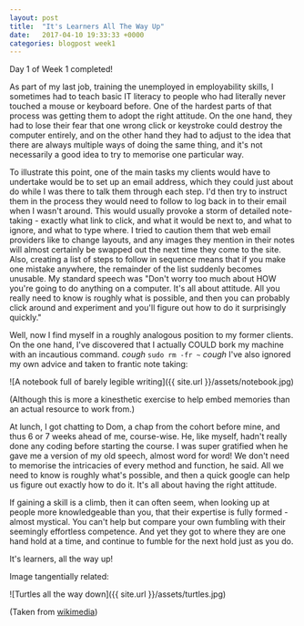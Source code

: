 ```yaml
---
layout: post
title:  "It's Learners All The Way Up"
date:   2017-04-10 19:33:33 +0000
categories: blogpost week1
---
```

Day 1 of Week 1 completed! 

As part of my last job, training the unemployed in employability skills, I sometimes had to teach basic IT literacy to people who had literally never touched a mouse or keyboard before. One of the hardest parts of that process was getting them to adopt the right attitude. On the one hand, they had to lose their fear that one wrong click or keystroke could destroy the computer entirely, and on the other hand they had to adjust to the idea that there are always multiple ways of doing the same thing, and it's not necessarily a good idea to try to memorise one particular way.

To illustrate this point, one of the main tasks my clients would have to undertake would be to set up an email address, which they could just about do while I was there to talk them through each step. I'd then try to instruct them in the process they would need to follow to log back in to their email when I wasn't around. This would usually provoke a storm of detailed note-taking - exactly what link to click, and what it would be next to, and what to ignore, and what to type where. I tried to caution them that web email providers like to change layouts, and any images they mention in their notes will almost certainly be swapped out the next time they come to the site. Also, creating a list of steps to follow in sequence means that if you make one mistake anywhere, the remainder of the list suddenly becomes unusable. My standard speech was "Don't worry too much about HOW you're going to do anything on a computer. It's all about attitude. All you really need to know is roughly what is possible, and then you can probably click around and experiment and you'll figure out how to do it surprisingly quickly."

Well, now I find myself in a roughly analogous position to my former clients. On the one hand, I've discovered that I actually COULD bork my machine with an incautious command. *cough* `sudo rm -fr ~` *cough* I've also ignored my own advice and taken to frantic note taking:

![A notebook full of barely legible writing]({{ site.url }}/assets/notebook.jpg)

(Although this is more a kinesthetic exercise to help embed memories than an actual resource to work from.)

At lunch, I got chatting to Dom, a chap from the cohort before mine, and thus 6 or 7 weeks ahead of me, course-wise. He, like myself, hadn't really done any coding before starting the course. I was super gratified when he gave me a version of my old speech, almost word for word! We don't need to memorise the intricacies of every method and function, he said. All we need to know is roughly what's possible, and then a quick google can help us figure out exactly how to do it. It's all about having the right attitude.

If gaining a skill is a climb, then it can often seem, when looking up at people more knowledgeable than you, that their expertise is fully formed - almost mystical. You can't help but compare your own fumbling with their seemingly effortless competence. And yet they got to where they are one hand hold at a time, and continue to fumble for the next hold just as you do.

It's learners, all the way up!

Image tangentially related:

![Turtles all the way down]({{ site.url }}/assets/turtles.jpg)

(Taken from [wikimedia](https://commons.wikimedia.org/wiki/File:Turtles_all_the_way_down.png))